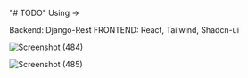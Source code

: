 "# TODO" 
Using ->

Backend: Django-Rest
FRONTEND: React, Tailwind, Shadcn-ui

![Screenshot (484)](https://github.com/user-attachments/assets/d0fbb118-0c0f-49e9-aab3-f6e584024a0f)

![Screenshot (485)](https://github.com/user-attachments/assets/2c7ebd12-804d-48c7-bd1b-57faf2d3db5e)
